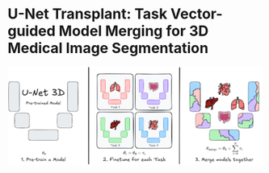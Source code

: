 # U-Net Transplant: Task Vector-guided Model Merging for 3D Medical Image Segmentation
![alt text](./assets/thumbnail.png)

